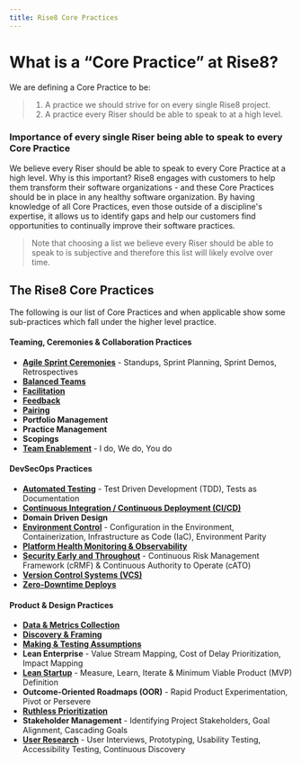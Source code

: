 ```yaml
---
title: Rise8 Core Practices
---
```


# What is a “Core Practice” at Rise8?
We are defining a Core Practice to be:
> 1. A practice we should strive for on every single Rise8 project. <br>
> 1. A practice every Riser should be able to speak to at a high level.

### Importance of every single Riser being able to speak to every Core Practice
We believe every Riser should be able to speak to every Core Practice at a high level. Why is this important? Rise8 engages with customers to help them transform their software organizations - and these Core Practices should be in place in any healthy software organization. By having knowledge of all Core Practices, even those outside of a discipline's expertise, it allows us to identify gaps and help our customers find opportunities to continually improve their software practices.
> Note that choosing a list we believe every Riser should be able to speak to is subjective and therefore this list will likely evolve over time.

## The Rise8 Core Practices
The following is our list of Core Practices and when applicable show some sub-practices which fall under the higher level practice.

#### Teaming, Ceremonies & Collaboration Practices
* **[Agile Sprint Ceremonies](../agile-ceremonies)** - Standups, Sprint Planning, Sprint Demos, Retrospectives
* **[Balanced Teams](../balanced-team)**
* **[Facilitation](../facilitation)**
* **[Feedback](../feedback)**
* **[Pairing](../pairing)**
* **Portfolio Management**
* **Practice Management**
* **Scopings**
* **[Team Enablement](../team-enablement)** - I do, We do, You do

#### DevSecOps Practices
* **[Automated Testing](../automated-testing)** - Test Driven Development (TDD), Tests as Documentation
* **[Continuous Integration / Continuous Deployment (CI/CD)](../ci-cd)**
* **Domain Driven Design**
* **[Environment Control](../environment-control)** - Configuration in the Environment, Containerization, Infrastructure as Code (IaC), Environment Parity
* **[Platform Health Monitoring & Observability](../platform-health-monitoring-and-observability)**
* **[Security Early and Throughout](../security-early-and-throughout)** - Continuous Risk Management Framework (cRMF) & Continuous Authority to Operate (cATO)
* **[Version Control Systems (VCS)](../version-control-systems)**
* **[Zero-Downtime Deploys](../zero-downtime-deployments)**

#### Product & Design Practices
* **[Data & Metrics Collection](../data-and-metrics-collection)**
* **[Discovery & Framing](../discovery-and-framing)**
* **[Making & Testing Assumptions](../making-and-testing-assumptions)**
* **Lean Enterprise** - Value Stream Mapping, Cost of Delay Prioritization, Impact Mapping
* **[Lean Startup](../lean-start-up)** - Measure, Learn, Iterate & Minimum Viable Product (MVP) Definition
* **Outcome-Oriented Roadmaps (OOR)** - Rapid Product Experimentation, Pivot or Persevere
* **[Ruthless Prioritization](../ruthless-prioritization)**
* **Stakeholder Management** - Identifying Project Stakeholders, Goal Alignment, Cascading Goals
* **[User Research](../user-research)** - User Interviews, Prototyping, Usability Testing, Accessibility Testing, Continuous Discovery
